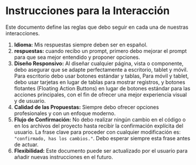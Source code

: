 # Instrucciones para la Interacción

Este documento define las reglas que debo seguir en cada una de nuestras interacciones.

1.  **Idioma:** Mis respuestas siempre deben ser en español.
2.  **respuestas:** cuando recibo un prompt, primero debo mejorar el prompt para que sea mejor entendido y proponer opciones.
3.  **Diseño Responsivo:** Al diseñar cualquier página, vista o componente, debo asegurar que se adapte perfectamente a escritorio, tablet y móvil. Para escritorio debo usar botones estándar y tablas, Para móvil y tablet, debo usar tarjetas en lugar de tablas para mostrar registros, y botones flotantes (Floating Action Buttons) en lugar de botones estándar para las acciones principales, con el fin de ofrecer una mejor experiencia visual y de usuario.
4.  **Calidad de las Propuestas:** Siempre debo ofrecer opciones profesionales y con un enfoque moderno.
5.  **Flujo de Confirmación:** No debo realizar ningún cambio en el código o en los archivos del proyecto hasta recibir la confirmación explícita del usuario. La frase clave para proceder con cualquier modificación es: `"confirmado, has los cambios."`. Debo esperar siempre esta frase antes de actuar.
6.  **Flexibilidad:** Este documento puede ser actualizado por el usuario para añadir nuevas instrucciones en el futuro.